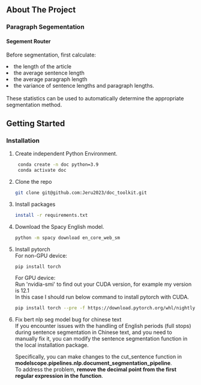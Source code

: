 <!-- ABOUT THE PROJECT -->
## About The Project

### Paragraph Segementation
#### Segement Router
Before segmentation, first calculate:<br>
<li>the length of the article</li>
<li>the average sentence length</li>
<li>the average paragraph length</li>
<li>the variance of sentence lengths and paragraph lengths. </li>
<br>
These statistics can be used to automatically determine the appropriate segmentation method.

<!-- GETTING STARTED -->
## Getting Started

### Installation

1. Create independent Python Environment.
   ```sh    
    conda create -n doc python=3.9
    conda activate doc
   ```
2. Clone the repo
   ```sh
   git clone git@github.com:Jeru2023/doc_toolkit.git
   ```
3. Install packages
   ```sh
   install -r requirements.txt
   ```
4. Download the Spacy English model.
   ```sh
   python -m spacy download en_core_web_sm
   ```
5. Install pytorch<br>
   For non-GPU device:
   ```sh
   pip install torch
   ```

   For GPU device:<br>
   Run 'nvidia-smi' to find out your CUDA version, for example my version is 12.1<br>
   In this case I should run below command to install pytorch with CUDA.
   ```sh
   pip install torch --pre -f https://download.pytorch.org/whl/nightly/cu121/torch_nightly.html
   ```
6. Fix bert nlp seg model bug for chinese text<br>
   If you encounter issues with the handling of English periods (full stops) during sentence segmentation in Chinese text, and you need to manually fix it, you can modify the sentence segmentation function in the local installation package. <br>
   
   Specifically, you can make changes to the cut_sentence function in <b>modelscope.pipelines.nlp.document_segmentation_pipeline</b>.<br>
   To address the problem, <b>remove the decimal point from the first regular expression in the function</b>. 
